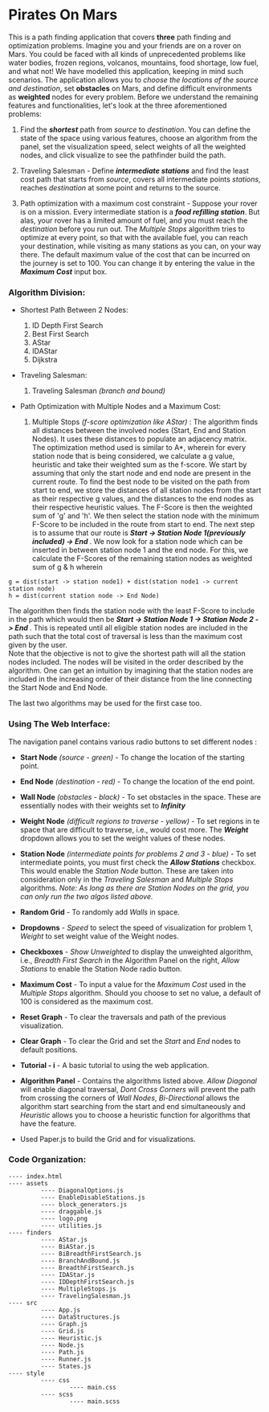 # Pirates On Mars

This is a path finding application that covers **three** path finding and optimization problems. Imagine you and your friends are on a rover on Mars. You could be faced with all kinds of unprecedented problems like water bodies, frozen regions, volcanos, mountains, food shortage, low fuel, and what not! We have modelled this application, keeping in mind such scenarios. The application allows you to _choose the locations of the source and destination_, set **obstacles** on Mars, and define difficult environments as **weighted** nodes for every problem. Before we understand the remaining features and functionalities, let's look at the three aforementioned problems:

1. Find the **_shortest_** path from _source_ to _destination_. You can define the state of the space using various features, choose an algorithm from the panel, set the visualization speed, select weights of all the weighted nodes, and click visualize to see the pathfinder build the path.

2. Traveling Salesman - Define **_intermediate stations_** and find the least cost path that starts from _source_, covers all intermediate points _stations_, reaches _destination_ at some point and returns to the source.

3. Path optimization with a maximum cost constraint - Suppose your rover is on a mission. Every intermediate station is a **_food refilling station_**. But alas, your rover has a limited amount of fuel, and you must reach the _destination_ before you run out. The _Multiple Stops_ algorithm tries to optimize at every point, so that with the available fuel, you can reach your destination, while visiting as many stations as you can, on your way there. The default maximum value of the cost that can be incurred on the journey is set to 100. You can change it by entering the value in the **_Maximum Cost_** input box.

### Algorithm Division:

* Shortest Path Between 2 Nodes:

    1. ID Depth First Search
    2. Best First Search
    3. AStar
    4. IDAStar
    5. Dijkstra

* Traveling Salesman:

    1. Traveling Salesman _(branch and bound)_

* Path Optimization with Multiple Nodes and a Maximum Cost:

    1. Multiple Stops _(f-score optimization like AStar)_ : The algorithm finds all distances between the involved nodes (Start, End and Station Nodes). It uses these distances to populate an adjacency matrix. The optimization method used is similar to A*, wherein for every station node that is being considered, we calculate a g value, heuristic and take their weighted sum as the f-score. We start by assuming that only the start node and end node are present in the current route. To find the best node to be visited on the path from start to end, we store the distances of all station nodes from the start as their respective g values, and the distances to the end nodes as their respective heuristic values. The F-Score is then the weighted sum of 'g' and 'h'. We then select the station node with the minimum F-Score to be included in the route from start to end. The next step is to assume that our route is <b><i>Start -> Station Node 1(previously included) -> End </i></b>. We now look for a station node which can be inserted in between station node 1 and the end node. For this, we calculate the F-Scores of the remaining station nodes as weighted sum of g & h wherein<br>
```
g = dist(start -> station node1) + dist(station node1 -> current station node) 
h = dist(current station node -> End Node)
```
The algorithm then finds the station node with the least F-Score to include in the path which would then be <b><i>Start -> Station Node 1 -> Station Node 2 -> End </i></b>. This is repeated until all eligible station nodes are included in the path such that the total cost of traversal is less than the maximum cost given by the user.   
Note that the objective is not to give the shortest path will all the station nodes included. The nodes will be visited in the order described by the algorithm. One can get an intuition by imagining that the station nodes are included in the increasing order of their distance from the line connecting the Start Node and End Node.

The last two algorithms may be used for the first case too.

### Using The Web Interface:

The navigation panel contains various radio buttons to set different nodes :

* **Start Node** _(source - green)_ - To change the location of the starting point.

* **End Node** _(destination - red)_ - To change the location of the end point.

* **Wall Node** _(obstacles - black)_ - To set obstacles in the space. These are essentially nodes with their weights set to **_Infinity_**

* **Weight Node** _(difficult regions to traverse - yellow)_ - To set regions in te space that are difficult to traverse,   i.e., would cost more. The **_Weight_** dropdown allows you to set the weight values of these nodes.

* **Station Node** _(intermediate points for problems 2 and 3 - blue)_ - To set intermediate points, you must first check the **_Allow Stations_** checkbox. This would enable the _Station Node_ button. These are taken into consideration only in the _Traveling Salesman_ and _Multiple Stops_ algorithms. 
_Note: As long as there are Station Nodes on the grid, you can only run the two algos listed above._

* **Random Grid** - To randomly add _Walls_ in space.

* **Dropdowns** - _Speed_ to select the speed of visualization for problem 1, _Weight_ to set weight value of the Weight nodes.

* **Checkboxes** - _Show Unweighted_ to display the unweighted algorithm, i.e., _Breadth First Search_ in the Algorithm Panel on the right, _Allow Stations_ to enable the Station Node radio button.

* **Maximum Cost** - To input a value for the _Maximum Cost_ used in the _Multiple Stops_ algorithm. Should you choose to set no value, a default of 100 is considered as the maximum cost. 

* **Reset Graph** - To clear the traversals and path of the previous visualization.

* **Clear Graph** - To clear the Grid and set the _Start_ and _End_ nodes to default positions.

* **Tutorial - i** - A basic tutorial to using the web application.

* **Algorithm Panel** - Contains the algorithms listed above. _Allow Diagonal_ will enable diagonal traversal, _Dont Cross Corners_ will prevent the path from crossing the corners of _Wall Nodes_, _Bi-Directional_ allows the algorithm start searching from the start and end simultaneously and _Heuristic_ allows you to choose a heuristic function for algorithms that have the feature.


- Used Paper.js to build the Grid and for visualizations.

### Code Organization:
```
---- index.html     
---- assets     
         ---- DiagonalOptions.js        
         ---- EnableDisableStations.js      
         ---- block_generators.js       
         ---- draggable.js      
         ---- logo.png      
         ---- utilities.js      
---- finders        
         ---- AStar.js      
         ---- BiAStar.js        
         ---- BiBreadthFirstSearch.js       
         ---- BranchAndBound.js     
         ---- BreadthFirstSearch.js     
         ---- IDAStar.js        
         ---- IDDepthFirstSearch.js     
         ---- MultipleStops.js      
         ---- TravelingSalesman.js      
---- src        
         ---- App.js        
         ---- DataStructures.js     
         ---- Graph.js      
         ---- Grid.js       
         ---- Heuristic.js      
         ---- Node.js       
         ---- Path.js       
         ---- Runner.js     
         ---- States.js     
---- style      
         ---- css       
                 ---- main.css      
         ---- scss      
                 ---- main.scss     
```
